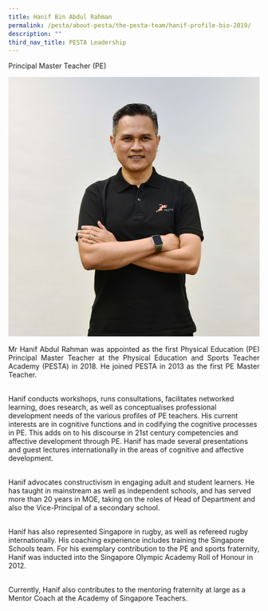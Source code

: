 ```yaml
---
title: Hanif Bin Abdul Rahman
permalink: /pesta/about-pesta/the-pesta-team/hanif-profile-bio-2019/
description: ""
third_nav_title: PESTA Leadership
---
```

Principal Master Teacher (PE)

![](/images/Staff%20Photos/hanif1.JPG)

<p style="text-align:justify">
Mr Hanif Abdul Rahman was appointed as the first Physical Education (PE) Principal Master Teacher at the Physical Education and Sports Teacher Academy (PESTA) in 2018. He joined PESTA in 2013 as the first PE Master Teacher.<br><br>

Hanif conducts workshops, runs consultations, facilitates networked learning, does research, as well as conceptualises professional development needs of the various profiles of PE teachers. His current interests are in cognitive functions and in codifying the cognitive processes in PE. This adds on to his discourse in 21st century competencies and affective development through PE. Hanif has made several presentations and guest lectures internationally in the areas of cognitive and affective development.<br><br>  

Hanif advocates constructivism in engaging adult and student learners. He has taught in mainstream as well as independent schools, and has served more than 20 years in MOE, taking on the roles of Head of Department and also the Vice-Principal of a secondary school.<br><br>
	
Hanif has also represented Singapore in rugby, as well as refereed rugby internationally. His coaching experience includes training the Singapore Schools team. For his exemplary contribution to the PE and sports fraternity, Hanif was inducted into the Singapore Olympic Academy Roll of Honour in 2012.<br><br>

Currently, Hanif also contributes to the mentoring fraternity at large as a Mentor Coach at the Academy of Singapore Teachers.</p>
